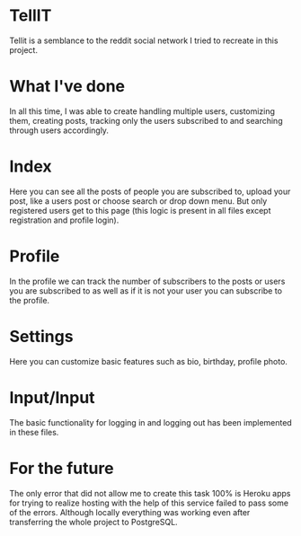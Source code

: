 
# TellIT

Tellit is a semblance to the reddit social network I tried to recreate in this project.

# What I've done

In all this time, I was able to create handling multiple users, customizing them, creating posts, tracking only the users subscribed to and searching through users accordingly.

# Index

Here you can see all the posts of people you are subscribed to, upload your post, like a users post or choose search or drop down menu. But only registered users get to this page (this logic is present in all files except registration and profile login).

# Profile

In the profile we can track the number of subscribers to the posts or users you are subscribed to as well as if it is not your user you can subscribe to the profile.

# Settings

Here you can customize basic features such as bio, birthday, profile photo.

# Input/Input

The basic functionality for logging in and logging out has been implemented in these files.

# For the future

The only error that did not allow me to create this task 100% is Heroku apps for trying to realize hosting with the help of this service failed to pass some of the errors. Although locally everything was working even after transferring the whole project to PostgreSQL.
